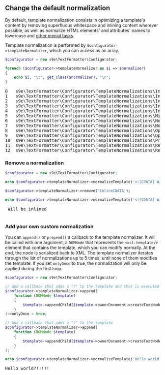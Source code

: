 ## Change the default normalization

By default, template normalization consists in optimizing a template's content by removing superfluous whitespace and inlining content wherever possible, as well as normalize HTML elements' and attributes' names to lowercase and [other menial tasks](https://github.com/s9e/TextFormatter/tree/master/src/Configurator/TemplateNormalizations).

Template normalization is performed by `$configurator->templateNormalizer`, which you can access as an array.

```php
$configurator = new s9e\TextFormatter\Configurator;

foreach ($configurator->templateNormalizer as $i => $normalizer)
{
	echo $i, "\t", get_class($normalizer), "\n";
}
```
<pre>
0	s9e\TextFormatter\Configurator\TemplateNormalizations\InlineAttributes
1	s9e\TextFormatter\Configurator\TemplateNormalizations\InlineCDATA
2	s9e\TextFormatter\Configurator\TemplateNormalizations\InlineElements
3	s9e\TextFormatter\Configurator\TemplateNormalizations\InlineInferredValues
4	s9e\TextFormatter\Configurator\TemplateNormalizations\InlineTextElements
5	s9e\TextFormatter\Configurator\TemplateNormalizations\MinifyXPathExpressions
6	s9e\TextFormatter\Configurator\TemplateNormalizations\NormalizeAttributeNames
7	s9e\TextFormatter\Configurator\TemplateNormalizations\NormalizeElementNames
8	s9e\TextFormatter\Configurator\TemplateNormalizations\OptimizeConditionalAttributes
9	s9e\TextFormatter\Configurator\TemplateNormalizations\OptimizeConditionalValueOf
10	s9e\TextFormatter\Configurator\TemplateNormalizations\PreserveSingleSpaces
11	s9e\TextFormatter\Configurator\TemplateNormalizations\RemoveComments
12	s9e\TextFormatter\Configurator\TemplateNormalizations\RemoveInterElementWhitespace
</pre>

### Remove a normalization

```php
$configurator = new s9e\TextFormatter\Configurator;

echo $configurator->templateNormalizer->normalizeTemplate('<![CDATA[ Will be inlined ]]>'), "\n";

$configurator->templateNormalizer->remove('InlineCDATA');

echo $configurator->templateNormalizer->normalizeTemplate('<![CDATA[ Will not be inlined ]]>');
```
<pre>
 Will be inlined 
<![CDATA[ Will not be inlined ]]>
</pre>

### Add your own custom normalization

You can `append()` or `prepend()` a callback to the template normalizer. It will be called with one argument, a `DOMNode` that represents the `<xsl:template/>` element that contains the template, which you can modify normally. At the end, the node is serialized back to XML. The template normalizer iterates through the list of normalizations up to 5 times, until none of them modifies the template. If you set `onlyOnce` to true, the normalization will only be applied during the first loop.

```php
$configurator = new s9e\TextFormatter\Configurator;

// Add a callback that adds a "?" to the template and that is executed only once
$configurator->templateNormalizer->append(
	function (DOMNode $template)
	{
		$template->appendChild($template->ownerDocument->createTextNode('?'));
	}
)->onlyOnce = true;

// Add a callback that adds a "!" to the template
$configurator->templateNormalizer->append(
	function (DOMNode $template)
	{
		$template->appendChild($template->ownerDocument->createTextNode('!'));
	}
);

echo $configurator->templateNormalizer->normalizeTemplate('Hello world');
```
<pre>
Hello world?!!!!!
</pre>
